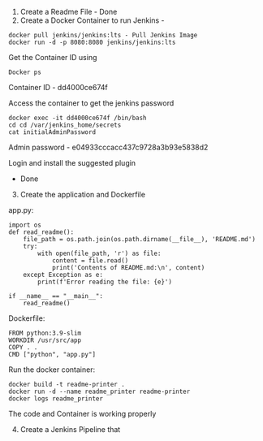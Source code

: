 1. Create a Readme File - Done
2. Create a Docker Container to run Jenkins - 

```
docker pull jenkins/jenkins:lts - Pull Jenkins Image
docker run -d -p 8080:8080 jenkins/jenkins:lts
``` 

Get the Container ID using 

```
Docker ps
```

Container ID - dd4000ce674f

Access the container to get the jenkins password
```
docker exec -it dd4000ce674f /bin/bash
cd cd /var/jenkins_home/secrets
cat initialAdminPassword
```

Admin password - e04933cccacc437c9728a3b93e5838d2

Login and install the suggested plugin

- Done

3. Create the application and Dockerfile

app.py:
```
import os
def read_readme():
    file_path = os.path.join(os.path.dirname(__file__), 'README.md')
    try:
        with open(file_path, 'r') as file:
            content = file.read()
            print('Contents of README.md:\n', content)
    except Exception as e:
        print(f'Error reading the file: {e}')

if __name__ == "__main__":
    read_readme()
```

Dockerfile:
```
FROM python:3.9-slim
WORKDIR /usr/src/app
COPY . .
CMD ["python", "app.py"]
```

Run the docker container:
```
docker build -t readme-printer .
docker run -d --name readme_printer readme-printer
docker logs readme_printer
```

The code and Container is working properly

4. Create a Jenkins Pipeline that

```

```

